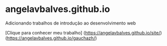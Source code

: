 # angelavbalves.github.io
Adicionando trabalhos de introdução ao desenvolvimento web

[Clique para conhecer meu trabalho]
(https://angelavbalves.github.io/site/)
(https://angelavbalves.github.io/gauchazh/)
